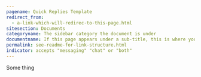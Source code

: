 ```yaml
---
pagename: Quick Replies Template
redirect_from:
  - a-link-which-will-redirec-to-this-page.html
sitesection: Documents
categoryname: The sidebar category the document is under
documentname: If this page appears under a sub-title, this is where you put that sub-title
permalink: see-readme-for-link-structure.html
indicator: accepts "messaging" "chat" or "both"
---
```

Some thing
